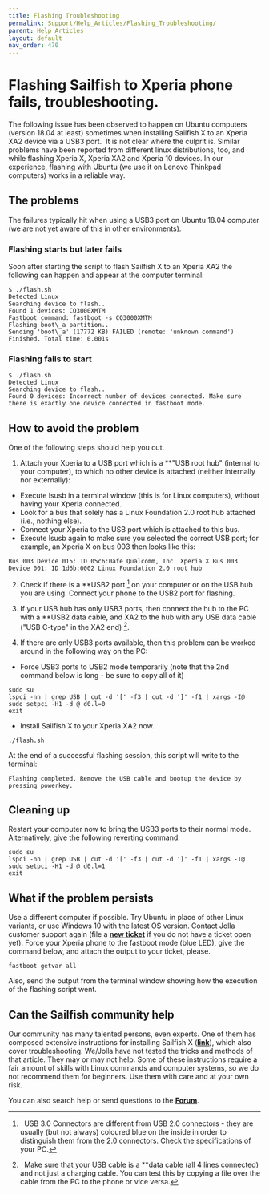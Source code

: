 ```yaml
---
title: Flashing Troubleshooting
permalink: Support/Help_Articles/Flashing_Troubleshooting/
parent: Help Articles
layout: default
nav_order: 470
---
```


# Flashing Sailfish to Xperia phone fails, troubleshooting.

The following issue has been observed to happen on Ubuntu computers (version 18.04 at least) sometimes when installing Sailfish X to an Xperia XA2 device via a USB3 port.  It is not clear where the culprit is.
Similar problems have been reported from different linux distributions, too, and while flashing Xperia X, Xperia XA2 and Xperia 10 devices.
In our experience, flashing with Ubuntu (we use it on Lenovo Thinkpad computers) works in a reliable way. 

## The problems 

The failures typically hit when using a USB3 port on Ubuntu 18.04 computer (we are not yet aware of this in other environments).

### Flashing starts but later fails

Soon after starting the script to flash Sailfish X to an Xperia XA2 the following can happen and appear at the computer terminal:
```
$ ./flash.sh
Detected Linux
Searching device to flash..
Found 1 devices: CQ3000XMTM
Fastboot command: fastboot -s CQ3000XMTM
Flashing boot\_a partition..
Sending 'boot\_a' (17772 KB) FAILED (remote: 'unknown command')
Finished. Total time: 0.001s
```

### Flashing fails to start
```
$ ./flash.sh
Detected Linux
Searching device to flash..
Found 0 devices: Incorrect number of devices connected. Make sure there is exactly one device connected in fastboot mode.
```

## How to avoid the problem

One of the following steps should help you out. 

1) Attach your Xperia to a USB port which is a **"USB root hub" (internal to your computer), to which no other device is attached (neither internally nor externally):
* Execute lsusb in a terminal window (this is for Linux computers), without having your Xperia connected.
* Look for a bus that solely has a Linux Foundation 2.0 root hub attached (i.e., nothing else).
* Connect your Xperia to the USB port which is attached to this bus.
* Execute lsusb again to make sure you selected the correct USB port; for example, an Xperia X on bus 003 then looks like this:
```
Bus 003 Device 015: ID 05c6:0afe Qualcomm, Inc. Xperia X Bus 003 Device 001: ID 1d6b:0002 Linux Foundation 2.0 root hub
```

2) Check if there is a **USB2 port [^1] on your computer or on the USB hub you are using. Connect your phone to the USB2 port for flashing.

3) If your USB hub has only USB3 ports, then connect the hub to the PC with a **USB2 data cable, and XA2 to the hub with any USB data cable ("USB C-type" in the XA2 end) [^2].

4) If there are only USB3 ports available, then this problem can be worked around in the following way on the PC: 
* Force USB3 ports to USB2 mode temporarily (note that the 2nd command below is long - be sure to copy all of it)
```
sudo su
lspci -nn | grep USB | cut -d '[' -f3 | cut -d ']' -f1 | xargs -I@ sudo setpci -H1 -d @ d0.l=0
exit
```
* Install Sailfish X to your Xperia XA2 now.
```
./flash.sh
```
At the end of a successful flashing session, this script will write to the terminal:
```
Flashing completed. Remove the USB cable and bootup the device by pressing powerkey. 
```

## Cleaning up

Restart your computer now to bring the USB3 ports to their normal mode. Alternatively, give the following reverting command:
```
sudo su
lspci -nn | grep USB | cut -d '[' -f3 | cut -d ']' -f1 | xargs -I@ sudo setpci -H1 -d @ d0.l=1
exit 
```

## What if the problem persists

Use a different computer if possible. Try Ubuntu in place of other Linux variants, or use Windows 10 with the latest OS version. 
Contact Jolla customer support again (file a **[new ticket](https://jolla.zendesk.com/hc/en-us/requests/new)** if you do not have a ticket open yet). Force your Xperia phone to the fastboot mode (blue LED), give the command below, and attach the output to your ticket, please.
```
fastboot getvar all
```
Also, send the output from the terminal window showing how the execution of the flashing script went. 

## Can the Sailfish community help

Our community has many talented persons, even experts. One of them has composed extensive instructions for installing Sailfish&nbsp;X (**[link](https://gitlab.com/Olf0/sailfishX#guide-installing-sailfishx-on-xperias)**), which also cover troubleshooting. 
We/Jolla have not tested the tricks and methods of that article. They may or may not help. Some of these instructions require a fair amount of skills with Linux commands and computer systems, so we do not recommend them for beginners. Use them with care and at your own risk.

You can also search help or send questions to the **[Forum](https://forum.sailfishos.org/)**.

[^1]:  USB 3.0 Connectors are different from USB 2.0 connectors - they are usually (but not always) coloured blue on the inside in order to distinguish them from the 2.0 connectors. Check the specifications of your PC.

[^2]:  Make sure that your USB cable is a **data cable (all 4 lines connected) and not just a charging cable. You can test this by copying a file over the cable from the PC to the phone or vice versa.

